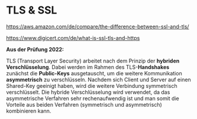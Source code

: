 # TLS & SSL

https://aws.amazon.com/de/compare/the-difference-between-ssl-and-tls/

https://www.digicert.com/de/what-is-ssl-tls-and-https


**Aus der Prüfung 2022:**

TLS (Transport Layer Security) arbeitet nach dem Prinzip der **hybriden Verschlüsselung**. Dabei werden im Rahmen des TLS-**Handshakes** zunächst die **Public-Keys** ausgetauscht, um die weitere Kommunikation **asymmetrisch** zu verschlüsseln. Nachdem sich Client und Server auf einen Shared-Key geeinigt haben, wird die weitere Verbindung symmetrisch verschlüsselt. Die hybride Verschlüsselung wird verwendet, da das asymmetrische Verfahren sehr rechenaufwendig ist und man somit die Vorteile aus beiden Verfahren (symmetrisch und asymmetrisch) kombinieren kann.